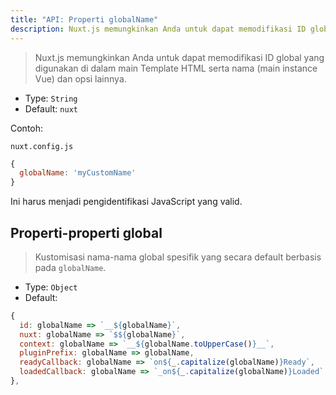 ```yaml
---
title: "API: Properti globalName"
description: Nuxt.js memungkinkan Anda untuk dapat memodifikasi ID global yang digunakan di dalam main Template HTML serta nama (main instance Vue) dan opsi lainnya.
---
```


> Nuxt.js memungkinkan Anda untuk dapat memodifikasi ID global yang digunakan di dalam main Template HTML serta nama (main instance Vue) dan opsi lainnya.

- Type: `String`
- Default: `nuxt`

Contoh:

`nuxt.config.js`

```js
{
  globalName: 'myCustomName'
}
```

Ini harus menjadi pengidentifikasi JavaScript yang valid.

## Properti-properti global

> Kustomisasi nama-nama global spesifik yang secara default berbasis pada `globalName`.

- Type: `Object`
- Default:

```js
{
  id: globalName => `__${globalName}`,
  nuxt: globalName => `$${globalName}`,
  context: globalName => `__${globalName.toUpperCase()}__`,
  pluginPrefix: globalName => globalName,
  readyCallback: globalName => `on${_.capitalize(globalName)}Ready`,
  loadedCallback: globalName => `_on${_.capitalize(globalName)}Loaded`
},
```


